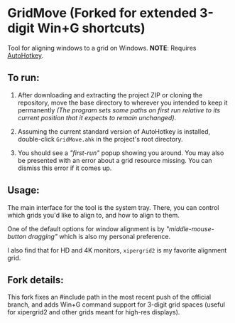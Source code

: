 GridMove (Forked for extended 3-digit Win+G shortcuts)
========

Tool for aligning windows to a grid on Windows.
**NOTE**: Requires [AutoHotkey](https://www.autohotkey.com/download/ahk-install.exe).

To run:
------------

1. After downloading and extracting the project ZIP or cloning the repository, move the base directory to wherever you intended to keep it permanently *(The program sets some paths on first run relative to its current position that it expects to remain unchanged)*.

2. Assuming the current standard version of AutoHotkey is installed, double-click `GridMove.ahk` in the project's root directory.

3. You should see a *"first-run"* popup showing you around. You may also be presented with an error about a grid resource missing. You can dismiss this error if it comes up.

Usage:
-------------

The main interface for the tool is the system tray. There, you can control which grids you'd like to align to, and how to align to them.

One of the default options for window alignment is by *"middle-mouse-button dragging"* which is also my personal preference.

I also find that for HD and 4K monitors, `xipergrid2` is my favorite alignment grid.

Fork details:
------------

This fork fixes an #include path in the most recent push of the official branch, and adds Win+G command support for 3-digit grid spaces (useful for xipergrid2 and other grids meant for high-res displays).
